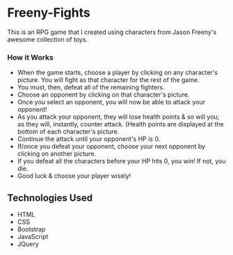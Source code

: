 # Freeny-Fights

This is an RPG game that I created using characters from Jason Freeny's awesome collection of toys.

### How it Works
   * When the game starts, choose a player by clicking on any character's picture. You will fight as that character for the rest of the game.
   * You must, then, defeat all of the remaining fighters.
   * Choose an opponent by clicking on that character's picture.
   * Once you select an opponent, you will now be able to attack your opponent!
   * As you attack your opponent, they will lose health points & so will you; as they will, instantly, counter attack. (Health points are displayed at the bottom of each character's picture.
   * Continue the attack until your opponent's HP is 0.
   * If/once you defeat your opponent, choose your next opponent by clicking on another picture.
   * If you defeat all the characters before your HP hits 0, you win! If not, you die.
   * Good luck & choose your player wisely!
   
## Technologies Used
* HTML
* CSS
* Bootstrap
* JavaScript
* JQuery
